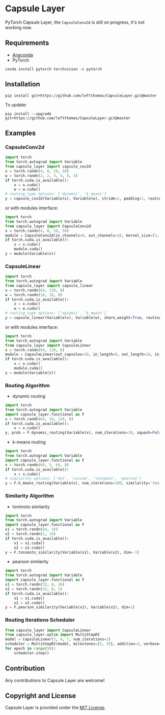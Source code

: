 # Capsule Layer
PyTorch Capsule Layer, the `CapsuleConv2d` is still on progress, it's not working now.

## Requirements
* [Anaconda](https://www.anaconda.com/download/)
* PyTorch
```
conda install pytorch torchvision -c pytorch
```

## Installation
```
pip install git+https://github.com/leftthomas/CapsuleLayer.git@master
```
To update:
```
pip install --upgrade git+https://github.com/leftthomas/CapsuleLayer.git@master
```

## Examples
### CapsuleConv2d
```python
import torch
from torch.autograd import Variable
from capsule_layer import capsule_cov2d
x = torch.randn(4, 8, 28, 50)
w = torch.randn(2, 2, 3, 5, 8, 4)
if torch.cuda.is_available():
    x = x.cuda()
    w = w.cuda()
# routing_type options: ['dynamic', 'k_means']
y = capsule_cov2d(Variable(x), Variable(w), stride=1, padding=1, routing_type='k_means')
```
or with modules interface:
```python
import torch
from torch.autograd import Variable
from capsule_layer import CapsuleConv2d
x = torch.randn(4, 8, 28, 50)
module = CapsuleConv2d(in_channels=8, out_channels=16, kernel_size=(3, 5), in_length=4, out_length=8, stride=1, padding=1, routing_type='k_means')
if torch.cuda.is_available():
    x = x.cuda()
    module.cuda()
y = module(Variable(x))
```

### CapsuleLinear
```python
import torch
from torch.autograd import Variable
from capsule_layer import capsule_linear
x = torch.randn(64, 128, 8)
w = torch.randn(10, 16, 8)
if torch.cuda.is_available():
    x = x.cuda()
    w = w.cuda()
# routing_type options: ['dynamic', 'k_means']
y = capsule_linear(Variable(x), Variable(w), share_weight=True, routing_type='dynamic')
```
or with modules interface:
```python
import torch
from torch.autograd import Variable
from capsule_layer import CapsuleLinear
x = torch.randn(64, 128, 8)
module = CapsuleLinear(out_capsules=10, in_length=8, out_length=16, in_capsules=None, routing_type='dynamic', num_iterations=3)
if torch.cuda.is_available():
    x = x.cuda()
    module.cuda()
y = module(Variable(x))
```

### Routing Algorithm
* dynamic routing
```python
import torch
from torch.autograd import Variable
import capsule_layer.functional as F
x = torch.randn(64, 10, 128, 8)
if torch.cuda.is_available():
    x = x.cuda()
y, prob = F.dynamic_routing(Variable(x), num_iterations=10, squash=False, return_prob=True)
```
* k-means routing
```python
import torch
from torch.autograd import Variable
import capsule_layer.functional as F
x = torch.randn(64, 5, 64, 8)
if torch.cuda.is_available():
    x = x.cuda()
# similarity options: ['dot', 'cosine', 'tonimoto', 'pearson']
y = F.k_means_routing(Variable(x), num_iterations=100, similarity='tonimoto')
```

### Similarity Algorithm
* tonimoto similarity
```python
import torch
from torch.autograd import Variable
import capsule_layer.functional as F
x1 = torch.randn(64, 16)
x2 = torch.randn(1, 16)
if torch.cuda.is_available():
    x1 = x1.cuda()
    x2 = x2.cuda()
y = F.tonimoto_similarity(Variable(x1), Variable(x2), dim=-1)
```
* pearson similarity
```python
import torch
from torch.autograd import Variable
import capsule_layer.functional as F
x1 = torch.randn(32, 8, 16)
x2 = torch.randn(32, 8, 1)
if torch.cuda.is_available():
    x1 = x1.cuda()
    x2 = x2.cuda()
y = F.pearson_similarity(Variable(x1), Variable(x2), dim=1)
```

### Routing Iterations Scheduler
```python
from capsule_layer import CapsuleLinear
from capsule_layer.optim import MultiStepRI
model = CapsuleLinear(3, 4, 7, num_iterations=2)
scheduler = MultiStepRI(model, milestones=[5, 20], addition=3, verbose=True)
for epoch in range(50):
    scheduler.step()
```

## Contribution
Any contributions to Capsule Layer are welcome!

## Copyright and License
Capsule Layer is provided under the [MIT License](LICENSE).